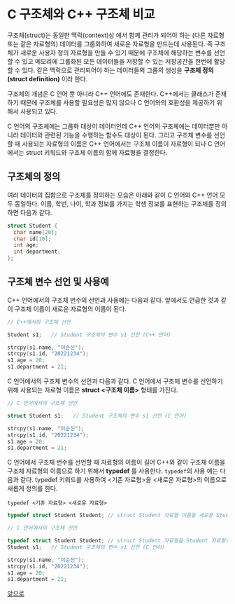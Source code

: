# C 구조체와 C++ 구조체 비교

구조체(struct)는 동일한 맥락(context)상 에서 함께 관리가 되어야 하는 (다른 자료형 또는 같은 자료형의) 데이터를 그룹화하여 새로운 자료형을 만드는데 사용된다. 즉 구조체가 새로운 사용자 정의 자료형을 만들 수 있기 때문에 구조체에 해당하는 변수를 선언할 수 있고 메모리에 그룹화된 모든 데이터들을 저장할 수 있는 저장공간을 한번에 활당할 수 있다.
같은 맥락으로 관리되어야 하는 데이터들의 그룹의 생성을 **구조체 정의(struct definition)** 이라 한다.

구조체의 개념은 C 언어 뿐 아니라 C++ 언어에도 존재한다. C++에서는 클래스가 존재하기 때문에 구조체를 사용할 필요성은 많지 않으나 C 언어와의 호환성을 제공하기 위해서 사용되고 있다. 

C 언어의 구조체에는 그룹화 대상이 데이터인데 C++ 언어의 구조체에는 데이터뿐만 아니라 데이터와 관련된 기능을 수행하는 함수도 대상이 된다. 
그리고 구조체 변수를 선언할 때 사용되는 자료형의 이름은 C++ 언어에서는 구조체 이름이 자료형이 되나 C 언어에서는 struct 키워드와 구조체 이름의 함께 자료형을 결정한다.

## 구조체의 정의 

여러 데이터의 집함으로 구조체를 정의하는 모습은 아래와 같이 C 언어와 C++ 언어 모두 동일하다. 이름, 학번, 나이, 학과 정보를 가지는 학생 정보를 표현하는 구조체를 정의하면 다음과 같다. 

```c++
struct Student {
  char name[20];
  char id[10];
  int age;
  int department;
};
```

## 구조체 변수 선언 및 사용예

C++ 언어에서의 구조체 번수의 선언과 사용예는 다음과 같다. 앞에서도 언급한 것과 같이 구조체 이름이 새로운 자료형의 이름이 된다.   

```c++
// C++에서의 구조체 선언 

Student s1;   // Student 구조체의 변수 s1 선언 (C++ 언어)

strcpy(s1.name, "이순신");
strcpy(s1.id, "20221234");
s1.age = 20;
s1.department = 21;
```

C 언어에서의 구조체 변수의 선언과 다음과 같다. C 언어에서 구조체 변수를 선언하기 위해 사용되는 자료형 이름은 **struct <구조체 이름>** 형태를 가진다. 

```c
// C 언어에서의 구조체 선언

struct Student s1;   // Student 구조체의 변수 s1 선언 (C 언어)

strcpy(s1.name, "이순신");
strcpy(s1.id, "20221234");
s1.age = 20;
s1.department = 21;
```

C 언어에서 구조체 번수를 선언할 때 자료형의 이름이 길어 C++와 같이 구조체 이름을 구조체 자료형의 이름으로 하기 위해서 **typedef** 를 사용한다.
```typedef```의 사용 예는 다음과 같다. typedef 키워드를 사용하여 <기존 자료형>을 <새로운 자료형>의 이름으로 새롭게 정의를 한다. 

```
typedef <기존 자료형> <새로운 자료형>
```

```c
typedef struct Student Student; // struct Student 자료형 이름을 새로운 Student 자료형을 정의한다.  
```

```c
// C 언어에서의 구조체 선언

typedef struct Student Student; // struct Student 자료형을 Student 자료형으로 재 정의
Student s1;   // Student 구조체의 변수 s1 선언 (C 언어)

strcpy(s1.name, "이순신");
strcpy(s1.id, "20221234");
s1.age = 20;
s1.department = 21;
```

[앞으로](https://github.com/geunkim/CPPLectures/edit/master/Class/Readme.md)

